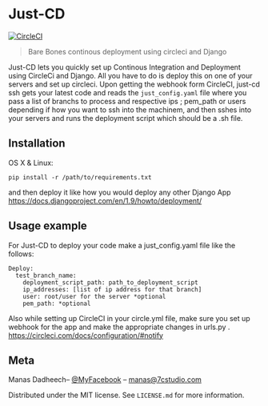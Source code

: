 # Just-CD
[![CircleCI](https://circleci.com/gh/7CStudio/just-cd/tree/master.svg?style=svg)](https://circleci.com/gh/7CStudio/just-cd/tree/master)
> Bare Bones continous deployment using circleci and Django

Just-CD lets you quickly set up Continous Integration and Deployment using CircleCi and Django.
All you have to do is deploy this on one of your servers and set up circleci.
Upon getting the webhook form CircleCI, just-cd ssh gets your latest code and reads the ```just_config.yaml```
file where you pass a list of branchs to process and respective ips ; pem_path or users depending if how you want 
to ssh into the machinem, and then sshes into your servers and runs the deployment script which should be a .sh file.

## Installation

OS X & Linux:

```
pip install -r /path/to/requirements.txt
```
and then deploy it like how you would deploy any other Django App
https://docs.djangoproject.com/en/1.9/howto/deployment/

## Usage example

For Just-CD to deploy your code make a just_config.yaml file like the follows:

```
Deploy:
  test_branch_name:
    deployment_script_path: path_to_deployment_script
    ip_addresses: [list of ip address for that branch]
    user: root/user for the server *optional
    pem_path: *optional
```
Also while setting up CircleCI in your circle.yml file, 
make sure you set up webhook for the app and make the appropriate changes in urls.py .
https://circleci.com/docs/configuration/#notify

## Meta

Manas Dadheech– [@MyFacebook](https://facebook.com/manas.dadheech) – manas@7cstudio.com

Distributed under the MIT license. See ``LICENSE.md`` for more information.


